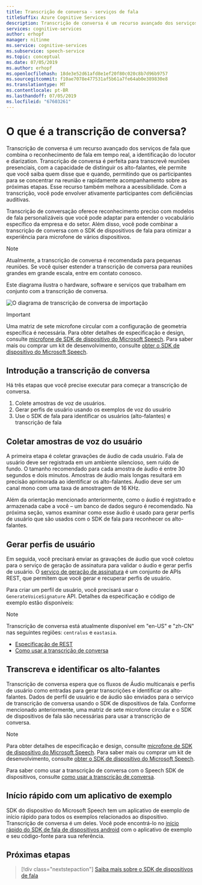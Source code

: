 ```yaml
---
title: Transcrição de conversa - serviços de fala
titleSuffix: Azure Cognitive Services
description: Transcrição de conversa é um recurso avançado dos serviços de fala que combina o reconhecimento de fala em tempo real, a identificação do locutor e diarization. Transcrição de conversa é perfeita para transcrevê reuniões presenciais, com a capacidade de distinguir os alto-falantes, ele permite que você saiba quem disse que e quando, permitindo que os participantes para se concentrar na reunião e rapidamente acompanhamento sobre as próximas etapas. Esse recurso também melhora a acessibilidade. Com a transcrição, você pode envolver ativamente participantes com deficiências auditivas.
services: cognitive-services
author: erhopf
manager: nitinme
ms.service: cognitive-services
ms.subservice: speech-service
ms.topic: conceptual
ms.date: 07/05/2019
ms.author: erhopf
ms.openlocfilehash: 18de3e52d61afd8e1ef20f80c020c8b7d96b9757
ms.sourcegitcommit: f10ae7078e477531af5b61a7fe64ab0e389830e8
ms.translationtype: MT
ms.contentlocale: pt-BR
ms.lasthandoff: 07/05/2019
ms.locfileid: "67603261"
---
```

# <a name="what-is-conversation-transcription"></a>O que é a transcrição de conversa?

Transcrição de conversa é um recurso avançado dos serviços de fala que combina o reconhecimento de fala em tempo real, a identificação do locutor e diarization. Transcrição de conversa é perfeita para transcrevê reuniões presenciais, com a capacidade de distinguir os alto-falantes, ele permite que você saiba quem disse que e quando, permitindo que os participantes para se concentrar na reunião e rapidamente acompanhamento sobre as próximas etapas. Esse recurso também melhora a acessibilidade. Com a transcrição, você pode envolver ativamente participantes com deficiências auditivas.   

Transcrição de conversação oferece reconhecimento preciso com modelos de fala personalizáveis que você pode adaptar para entender o vocabulário específico da empresa e do setor. Além disso, você pode combinar a transcrição de conversa com o SDK de dispositivos de fala para otimizar a experiência para microfone de vários dispositivos.

>[!NOTE]
> Atualmente, a transcrição de conversa é recomendada para pequenas reuniões. Se você quiser estender a transcrição de conversa para reuniões grandes em grande escala, entre em contato conosco.

Este diagrama ilustra o hardware, software e serviços que trabalham em conjunto com a transcrição de conversa.

![O diagrama de transcrição de conversa de importação](media/scenarios/conversation-transcription-service.png)

>[!IMPORTANT]
> Uma matriz de sete microfone circular com a configuração de geometria específica é necessária. Para obter detalhes de especificação e design, consulte [microfone de SDK de dispositivo do Microsoft Speech](https://aka.ms/cts/microphone). Para saber mais ou comprar um kit de desenvolvimento, consulte [obter o SDK de dispositivo do Microsoft Speech](https://aka.ms/cts/getsdk).

## <a name="get-started-with-conversation-transcription"></a>Introdução a transcrição de conversa

Há três etapas que você precise executar para começar a transcrição de conversa.

1. Colete amostras de voz de usuários.
2. Gerar perfis de usuário usando os exemplos de voz do usuário
3. Use o SDK de fala para identificar os usuários (alto-falantes) e transcrição de fala

## <a name="collect-user-voice-samples"></a>Coletar amostras de voz do usuário

A primeira etapa é coletar gravações de áudio de cada usuário. Fala de usuário deve ser registrada em um ambiente silencioso, sem ruído de fundo. O tamanho recomendado para cada amostra de áudio é entre 30 segundos e dois minutos. Amostras de áudio mais longas resultará em precisão aprimorada ao identificar os alto-falantes. Áudio deve ser um canal mono com uma taxa de amostragem de 16 KHz.

Além da orientação mencionado anteriormente, como o áudio é registrado e armazenada cabe a você – um banco de dados seguro é recomendado. Na próxima seção, vamos examinar como esse áudio é usado para gerar perfis de usuário que são usados com o SDK de fala para reconhecer os alto-falantes.

## <a name="generate-user-profiles"></a>Gerar perfis de usuário

Em seguida, você precisará enviar as gravações de áudio que você coletou para o serviço de geração de assinatura para validar o áudio e gerar perfis de usuário. O [serviço de geração de assinatura](https://aka.ms/cts/signaturegenservice) é um conjunto de APIs REST, que permitem que você gerar e recuperar perfis de usuário.

Para criar um perfil de usuário, você precisará usar o `GenerateVoiceSignature` API. Detalhes da especificação e código de exemplo estão disponíveis:

> [!NOTE]
> Transcrição de conversa está atualmente disponível em "en-US" e "zh-CN" nas seguintes regiões: `centralus` e `eastasia`.

* [Especificação de REST](https://aka.ms/cts/signaturegenservice)
* [Como usar a transcrição de conversa](https://aka.ms/cts/howto)

## <a name="transcribe-and-identify-speakers"></a>Transcreva e identificar os alto-falantes

Transcrição de conversa espera que os fluxos de Áudio multicanais e perfis de usuário como entradas para gerar transcrições e identificar os alto-falantes. Dados de perfil de usuário e de áudio são enviados para o serviço de transcrição de conversa usando o SDK de dispositivos de fala. Conforme mencionado anteriormente, uma matriz de sete microfone circular e o SDK de dispositivos de fala são necessárias para usar a transcrição de conversa.

>[!NOTE]
> Para obter detalhes de especificação e design, consulte [microfone de SDK de dispositivo do Microsoft Speech](https://aka.ms/cts/microphone). Para saber mais ou comprar um kit de desenvolvimento, consulte [obter o SDK de dispositivo do Microsoft Speech](https://aka.ms/cts/getsdk).

Para saber como usar a transcrição de conversa com o Speech SDK de dispositivos, consulte [como usar a transcrição de conversa](https://aka.ms/cts/howto).


## <a name="quick-start-with-a-sample-app"></a>Início rápido com um aplicativo de exemplo

SDK do dispositivo do Microsoft Speech tem um aplicativo de exemplo de início rápido para todos os exemplos relacionados ao dispositivo. Transcrição de conversa é um deles. Você pode encontrá-lo no [início rápido do SDK de fala de dispositivos android](https://aka.ms/sdsdk-quickstart) com o aplicativo de exemplo e seu código-fonte para sua referência.

## <a name="next-steps"></a>Próximas etapas

> [!div class="nextstepaction"]
> [Saiba mais sobre o SDK de dispositivos de fala](speech-devices-sdk.md)
